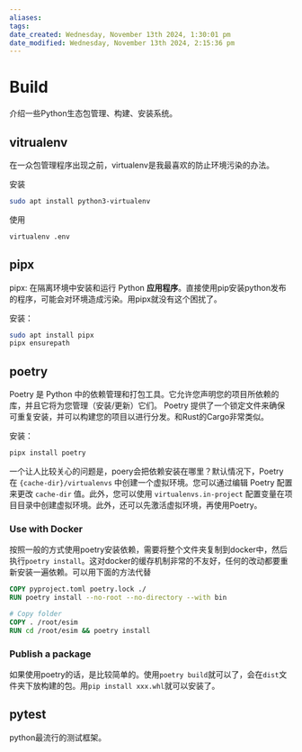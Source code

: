 ```yaml
---
aliases: 
tags: 
date_created: Wednesday, November 13th 2024, 1:30:01 pm
date_modified: Wednesday, November 13th 2024, 2:15:36 pm
---
```


# Build

介绍一些Python生态包管理、构建、安装系统。

## vitrualenv

在一众包管理程序出现之前，virtualenv是我最喜欢的防止环境污染的办法。

安装

```bash
sudo apt install python3-virtualenv
```

使用

```bash
virtualenv .env
```

## pipx

pipx: 在隔离环境中安装和运行 Python **应用程序**。直接使用pip安装python发布的程序，可能会对环境造成污染。用pipx就没有这个困扰了。

安装：

```bash
sudo apt install pipx
pipx ensurepath
```

## poetry

Poetry 是 Python 中的依赖管理和打包工具。它允许您声明您的项目所依赖的库，并且它将为您管理（安装/更新）它们。 Poetry 提供了一个锁定文件来确保可重复安装，并可以构建您的项目以进行分发。和Rust的Cargo非常类似。

安装：

```bash
pipx install poetry
```

一个让人比较关心的问题是，poery会把依赖安装在哪里？默认情况下，Poetry 在 `{cache-dir}/virtualenvs` 中创建一个虚拟环境。您可以通过编辑 Poetry 配置来更改 `cache-dir` 值。此外，您可以使用 `virtualenvs.in-project` 配置变量在项目目录中创建虚拟环境。此外，还可以先激活虚拟环境，再使用Poetry。

### Use with Docker

按照一般的方式使用poetry安装依赖，需要将整个文件夹复制到docker中，然后执行`poetry install`。这对docker的缓存机制非常的不友好，任何的改动都要重新安装一遍依赖。可以用下面的方法代替

```dockerfile
COPY pyproject.toml poetry.lock ./
RUN poetry install --no-root --no-directory --with bin

# Copy folder
COPY . /root/esim
RUN cd /root/esim && poetry install
```

### Publish a package

如果使用poetry的话，是比较简单的。使用`poetry build`就可以了，会在`dist`文件夹下放构建的包。用`pip install xxx.whl`就可以安装了。

## pytest

python最流行的测试框架。

